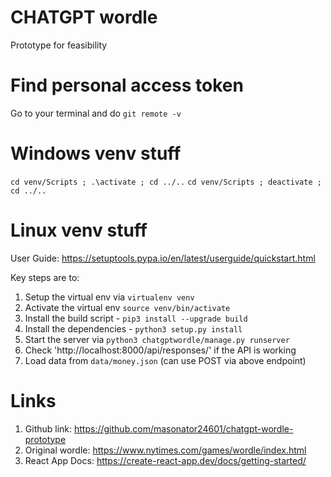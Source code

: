 # CHATGPT wordle

Prototype for feasibility

# Find personal access token

Go to your terminal and do `git remote -v`

# Windows venv stuff

`cd venv/Scripts ; .\activate ; cd ../..`
`cd venv/Scripts ; deactivate ; cd ../..`

# Linux venv stuff

User Guide: https://setuptools.pypa.io/en/latest/userguide/quickstart.html

Key steps are to:
1. Setup the virtual env via `virtualenv venv`
2. Activate the virtual env `source venv/bin/activate`
3. Install the build script - `pip3 install --upgrade build`
4. Install the dependencies - `python3 setup.py install`
5. Start the server via `python3 chatgptwordle/manage.py runserver`
6. Check 'http://localhost:8000/api/responses/' if the API is working
7. Load data from `data/money.json` (can use POST via above endpoint)

# Links

1. Github link: https://github.com/masonator24601/chatgpt-wordle-prototype
2. Original wordle: https://www.nytimes.com/games/wordle/index.html
3. React App Docs: https://create-react-app.dev/docs/getting-started/
